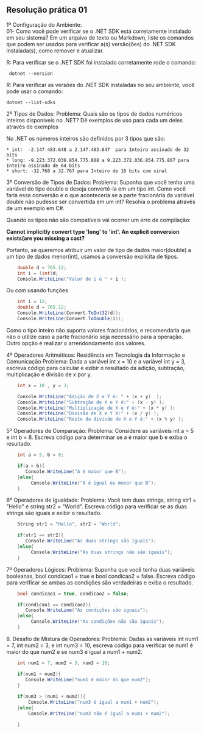 ﻿
## Resolução prática  01

<p>1º Configuração do Ambiente: <br>
01- Como você pode verificar se o .NET SDK está corretamente instalado em
seu sistema? Em um arquivo de texto ou Markdown, liste os comandos que podem
ser usados para verificar a(s) versão(ões) do .NET SDK instalada(s), como remover e
atualizar.
</p>

R: Para verificar se o .NET SDK foi instalado corretamente rode o comando: 
~~~ 
 dotnet --version  
~~~


R: Para verificar as versões do .NET SDK instaladas no seu ambiente, você pode usar o comando: 

~~~ 
dotnet --list-sdks 
~~~

<p> 2º Tipos de Dados:
Problema: Quais são os tipos de dados numéricos inteiros disponíveis no .NET? Dê
exemplos de uso para cada um deles através de exemplos </p>

No .NET os números inteiros são definidos por 3 tipos que são: 

    * int: 	-2.147.483.648 a 2.147.483.647  para Inteiro assinado de 32 bits
    * long: -9.223.372.036.854.775.808 a 9.223.372.036.854.775.807 para Inteiro assinado de 64 bits
    * short: -32.768 a 32.767 para Inteiro de 16 bits com sinal


<p>
3º Conversão de Tipos de Dados:
Problema: Suponha que você tenha uma variável do tipo double e deseja convertê-la
em um tipo int. Como você faria essa conversão e o que aconteceria se a parte
fracionária da variável double não pudesse ser convertida em um int? Resolva o
problema através de um exemplo em C#.
</p>

Quando os tipos não são compatíveis vai ocorrer um erro de compilação:

 __Cannot implicitly convert type 'long' to 'int'. An explicit conversion exists(are you missing a cast?__

 Portanto, se queremos atribuir um valor de tipo de dados maior(double) a um tipo de dados menor(int), usamos a conversão explícita de tipos.

~~~ C#
    double d = 765.12;   
    int i = (int)d;               
    Console.WriteLine("Valor de i é " + i ); 

~~~

Ou com usando funções

~~~ C#
    int i = 12; 
    double d = 765.12; 
    Console.WriteLine(Convert.ToInt32(d)); 
    Console.WriteLine(Convert.ToDouble(i));
~~~

Como o tipo inteiro não suporta valores fracionários, e recomendaria que não o utilize caso a parte fracionário seja necessário para a operação. Outro opção é realizar o arrendondamento dos valores.  

<p> 
4º Operadores Aritméticos:
Residência em Tecnologia da Informação e Comunicação
Problema: Dada a variável int x = 10 e a variável int y = 3, escreva código para calcular
e exibir o resultado da adição, subtração, multiplicação e divisão de x por y.
</p>

~~~ C#
    int x = 10 , y = 3;

    Console.WriteLine("Adição de X e Y é: " + (x + y)  ); 
    Console.WriteLine("Subtração de X e Y é:" + (x - y) ); 
    Console.WriteLine("Multiplicação de X e Y é:" + (x * y) ); 
    Console.WriteLine("Divisão de X e Y é:" + (x / y) ); 
    Console.WriteLine("Resto da divisão de X e Y é:" + (x % y) ); 
~~~

<p>
5º Operadores de Comparação:
Problema: Considere as variáveis int a = 5 e int b = 8. Escreva código para determinar
se a é maior que b e exiba o resultado.
</p>

~~~ C#
    int a = 5, b = 8;

    if(a > b){
       Console.WriteLine("A é maior que B");
    }else{
         Console.WriteLine("A é igual ou menor que B");
    }
~~~

<p>
6º Operadores de Igualdade:
Problema: Você tem duas strings, string str1 = "Hello" e string str2 = "World". Escreva
código para verificar se as duas strings são iguais e exibir o resultado.
</p>


~~~ C#
    String str1 = "Hello", str2 = "World";

    if(str1 == str2){
       Console.WriteLine("As duas strings são iguais");
    }else{
         Console.WriteLine("As duas strings não são iguais");
    }
~~~

<p>
7º Operadores Lógicos:
Problema: Suponha que você tenha duas variáveis booleanas, bool condicao1 = true
e bool condicao2 = false. Escreva código para verificar se ambas as condições são
verdadeiras e exiba o resultado.
</p>

~~~ C#
    bool condicao1 = true, condicao2 = false;

    if(condicao1 == condicao2){
       Console.WriteLine("As condições são iguais");
    }else{
         Console.WriteLine("As condições não são iguais");
    }
~~~

<p>
8. Desafio de Mistura de Operadores:
Problema: Dadas as variáveis int num1 = 7, int num2 = 3, e int num3 = 10, escreva
código para verificar se num1 é maior do que num2 e se num3 é igual a num1 + num2.
</p>

~~~ C#
    int num1 = 7, num2 = 3, num3 = 10;

    if(num1 > num2){
       Console.WriteLine("num1 é maior do que num2");
    }
    
    if(num3 > (num1 + num2)){
        Console.WriteLine("num3 é igual a num1 + num2");
    }else{
        Console.WriteLine("num3 não é igual a num1 + num2");

    }
~~~